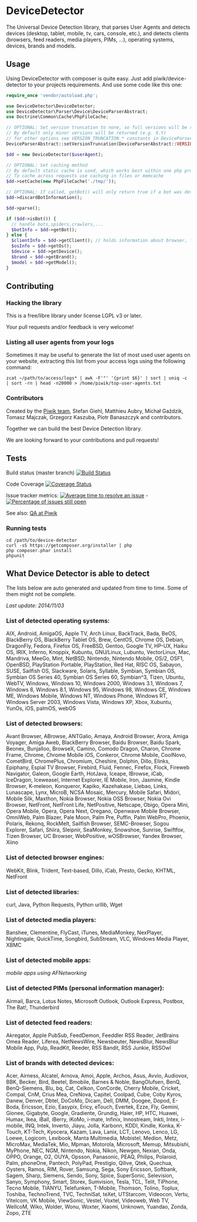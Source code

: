 DeviceDetector
==============

The Universal Device Detection library, that parses User Agents and detects devices (desktop, tablet, mobile, tv, cars, console, etc.), and detects clients (browsers, feed readers, media players, PIMs, ...), operating systems, devices, brands and models.

## Usage

Using DeviceDetector with composer is quite easy. Just add piwik/device-detector to your projects requirements. And use some code like this one:


```php
require_once 'vendor/autoload.php';

use DeviceDetector\DeviceDetector;
use DeviceDetector\Parser\Device\DeviceParserAbstract;
use Doctrine\Common\Cache\PhpFileCache;

// OPTIONAL: Set version truncation to none, so full versions will be returned
// By default only minor versions will be returned (e.g. X.Y)
// for other options see VERSION_TRUNCATION_* constants in DeviceParserAbstract class
DeviceParserAbstract::setVersionTruncation(DeviceParserAbstract::VERSION_TRUNCATION_NONE);

$dd = new DeviceDetector($userAgent);

// OPTIONAL: Set caching method
// By default static cache is used, which works best within one php process
// To cache across requests use caching in files or memcache
$dd->setCache(new PhpFileCache('./tmp/'));

// OPTIONAL: If called, getBot() will only return true if a bot was detected  (speeds up detection a bit)
$dd->discardBotInformation();

$dd->parse();

if ($dd->isBot()) {
  // handle bots,spiders,crawlers,...
  $botInfo = $dd->getBot();
} else {
  $clientInfo = $dd->getClient(); // holds information about browser, feed reader, media player, ...
  $osInfo = $dd->getOs();
  $device = $dd->getDevice();
  $brand = $dd->getBrand();
  $model = $dd->getModel();
}
```

## Contributing

### Hacking the library

This is a free/libre library under license LGPL v3 or later.

Your pull requests and/or feedback is very welcome!

### Listing all user agents from your logs
Sometimes it may be useful to generate the list of most used user agents on your website,
extracting this list from your access logs using the following command:

```
zcat ~/path/to/access/logs* | awk -F'"' '{print $6}' | sort | uniq -c | sort -rn | head -n20000 > /home/piwik/top-user-agents.txt
```

### Contributors
Created by the [Piwik team](http://piwik.org/team/), Stefan Giehl, Matthieu Aubry, Michał Gaździk,
Tomasz Majczak, Grzegorz Kaszuba, Piotr Banaszczyk and contributors.

Together we can build the best Device Detection library.

We are looking forward to your contributions and pull requests!

## Tests

Build status (master branch) [![Build Status](https://travis-ci.org/piwik/device-detector.png?branch=master)](https://travis-ci.org/piwik/device-detector)

Code Coverage [![Coverage Status](https://coveralls.io/repos/piwik/device-detector/badge.png)](https://coveralls.io/r/piwik/device-detector)

Issue tracker metrics: [![Average time to resolve an issue](http://isitmaintained.com/badge/resolution/piwik/device-detector.svg)](http://isitmaintained.com/project/piwik/device-detector "Average time to resolve an issue") - [![Percentage of issues still open](http://isitmaintained.com/badge/open/piwik/device-detector.svg)](http://isitmaintained.com/project/piwik/device-detector "Percentage of issues still open")

See also: [QA at Piwik](http://piwik.org/qa/)

### Running tests

```
cd /path/to/device-detector
curl -sS https://getcomposer.org/installer | php
php composer.phar install
phpunit
```

## What Device Detector is able to detect

The lists below are auto generated and updated from time to time. Some of them might not be complete.

*Last update: 2014/11/03*

### List of detected operating systems:

AIX, Android, AmigaOS, Apple TV, Arch Linux, BackTrack, Bada, BeOS, BlackBerry OS, BlackBerry Tablet OS, Brew, CentOS, Chrome OS, Debian, DragonFly, Fedora, Firefox OS, FreeBSD, Gentoo, Google TV, HP-UX, Haiku OS, IRIX, Inferno, Knoppix, Kubuntu, GNU/Linux, Lubuntu, VectorLinux, Mac, Mandriva, MeeGo, Mint, NetBSD, Nintendo, Nintendo Mobile, OS/2, OSF1, OpenBSD, PlayStation Portable, PlayStation, Red Hat, RISC OS, Sabayon, SUSE, Sailfish OS, Slackware, Solaris, Syllable, Symbian, Symbian OS, Symbian OS Series 40, Symbian OS Series 60, Symbian^3, Tizen, Ubuntu, WebTV, Windows, Windows 10, Windows 2000, Windows 3.1, Windows 7, Windows 8, Windows 8.1, Windows 95, Windows 98, Windows CE, Windows ME, Windows Mobile, Windows NT, Windows Phone, Windows RT, Windows Server 2003, Windows Vista, Windows XP, Xbox, Xubuntu, YunOs, iOS, palmOS, webOS

### List of detected browsers:

Avant Browser, ABrowse, ANTGalio, Amaya, Android Browser, Arora, Amiga Voyager, Amiga Aweb, BlackBerry Browser, Baidu Browser, Baidu Spark, Beonex, Bunjalloo, BrowseX, Camino, Comodo Dragon, Charon, Chrome Frame, Chrome, Chrome Mobile iOS, Conkeror, Chrome Mobile, CoolNovo, CometBird, ChromePlus, Chromium, Cheshire, Dolphin, Dillo, Elinks, Epiphany, Espial TV Browser, Firebird, Fluid, Fennec, Firefox, Flock, Fireweb Navigator, Galeon, Google Earth, HotJava, Iceape, IBrowse, iCab, IceDragon, Iceweasel, Internet Explorer, IE Mobile, Iron, Jasmine, Kindle Browser, K-meleon, Konqueror, Kapiko, Kazehakase, Liebao, Links, Lunascape, Lynx, MicroB, NCSA Mosaic, Mercury, Mobile Safari, Midori, Mobile Silk, Maxthon, Nokia Browser, Nokia OSS Browser, Nokia Ovi Browser, NetFront, NetFront Life, NetPositive, Netscape, Obigo, Opera Mini, Opera Mobile, Opera, Opera Next, Oregano, Openwave Mobile Browser, OmniWeb, Palm Blazer, Pale Moon, Palm Pre, Puffin, Palm WebPro, Phoenix, Polaris, Rekonq, RockMelt, Sailfish Browser, SEMC-Browser, Sogou Explorer, Safari, Shiira, Sleipnir, SeaMonkey, Snowshoe, Sunrise, Swiftfox, Tizen Browser, UC Browser, WebPositive, wOSBrowser, Yandex Browser, Xiino

### List of detected browser engines:

WebKit, Blink, Trident, Text-based, Dillo, iCab, Presto, Gecko, KHTML, NetFront

### List of detected libraries:

curl, Java, Python Requests, Python urllib, Wget

### List of detected media players:

Banshee, Clementine, FlyCast, iTunes, MediaMonkey, NexPlayer, Nightingale, QuickTime, Songbird, SubStream, VLC, Windows Media Player, XBMC

### List of detected mobile apps:

*mobile apps using AFNetworking*

### List of detected PIMs (personal information manager):

Airmail, Barca, Lotus Notes, Microsoft Outlook, Outlook Express, Postbox, The Bat!, Thunderbird

### List of detected feed readers:

Akregator, Apple PubSub, FeedDemon, Feeddler RSS Reader, JetBrains Omea Reader, Liferea, NetNewsWire, Newsbeuter, NewsBlur, NewsBlur Mobile App, Pulp, ReadKit, Reeder, RSS Bandit, RSS Junkie, RSSOwl

### List of brands with detected devices:

Acer, Airness, Alcatel, Arnova, Amoi, Apple, Archos, Asus, Avvio, Audiovox, BBK, Becker, Bird, Beetel, Bmobile, Barnes & Noble, BangOlufsen, BenQ, BenQ-Siemens, Blu, bq, Cat, Celkon, ConCorde, Cherry Mobile, Cricket, Compal, CnM, Crius Mea, CreNova, Capitel, Coolpad, Cube, Coby Kyros, Danew, Denver, Dbtel, DoCoMo, Dicam, Dell, DMM, Doogee, Dopod, E-Boda, Ericsson, Ezio, Easypix, Ericy, eTouch, Evertek, Ezze, Fly, Gemini, Gionee, Gigabyte, Google, Gradiente, Grundig, Haier, HP, HTC, Huawei, Humax, Ikea, iBall, iBerry, iKoMo, i-mate, Infinix, Innostream, Inkti, Intex, i-mobile, INQ, Intek, Inverto, Jiayu, Jolla, Karbonn, KDDI, Kindle, Konka, K-Touch, KT-Tech, Kyocera, Kazam, Lava, Lanix, LCT, Lenovo, Lenco, LG, Loewe, Logicom, Lexibook, Manta Multimedia, Mobistel, Medion, Metz, MicroMax, MediaTek, Mio, Mpman, Motorola, Microsoft, Memup, Mitsubishi, MyPhone, NEC, NGM, Nintendo, Nokia, Nikon, Newgen, Nexian, Onda, OPPO, Orange, O2, OUYA, Opsson, Panasonic, PEAQ, Philips, Polaroid, Palm, phoneOne, Pantech, PolyPad, Prestigio, Qilive, Qtek, Quechua, Oysters, Ramos, RIM, Rover, Samsung, Sega, Sony Ericsson, Softbank, Sagem, Sharp, Siemens, Sendo, Sony, Spice, SuperSonic, Selevision, Sanyo, Symphony, Smart, Storex, Sumvision, Tesla, TCL, Telit, TiPhone, Tecno Mobile, TIANYU, Telefunken, T-Mobile, Thomson, Tolino, Toplux, Toshiba, TechnoTrend, TVC, TechniSat, teXet, UTStarcom, Videocon, Vertu, Vitelcom, VK Mobile, ViewSonic, Vestel, Voxtel, Videoweb, Web TV, WellcoM, Wiko, Wolder, Wonu, Woxter, Xiaomi, Unknown, Yuandao, Zonda, Zopo, ZTE
